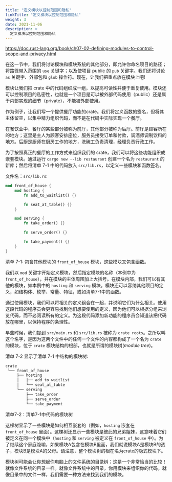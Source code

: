 ```yaml
---
title: "定义模块以控制范围和隐私"
linkTitle: "定义模块以控制范围和隐私"
weight: 3
date: 2021-11-06
description: >
  定义模块以控制范围和隐私
---
```


https://doc.rust-lang.org/book/ch07-02-defining-modules-to-control-scope-and-privacy.html

在这一节中，我们将讨论模块和模块系统的其他部分，即允许你命名项目的路径；将路径带入范围的 `use` 关键字；以及使项目 public 的 `pub` 关键字。我们还将讨论 `as` 关键字、外部包和 `glob` 操作符。现在，让我们把重点放在模块上吧!

模块让我们把 crate 中的代码组织成一组，以提高可读性并便于重复使用。模块还可以控制项目的私密性，也就是一个项目是可以被外部代码使用（public）还是属于内部实现的细节（private），不能被外部使用。

作为例子，让我们写一个提供餐厅功能的crate。我们将定义函数的签名，但将其主体留空，以集中精力组织代码，而不是在代码中实际实现一个餐厅。

在餐饮业中，餐厅的某些部分被称为前厅，其他部分被称为后厅。前厅是顾客所在的地方；这里是主人为顾客安排座位，服务员接受订单和付款，调酒师调制饮料的地方。后厨是厨师在厨房工作的地方，洗碗工负责清理，经理负责行政工作。

为了按照真正的餐厅的工作方式来组织我们的 crate，我们可以将这些功能组织成嵌套模块。通过运行 `cargo new --lib restaurant` 创建一个名为 `restaurant` 的新库；然后将清单 7-1 中的代码放入 `src/lib.rs`，以定义一些模块和函数签名。

文件名：`src/lib.rs`:

```rust
mod front_of_house {
    mod hosting {
        fn add_to_waitlist() {}

        fn seat_at_table() {}
    }

    mod serving {
        fn take_order() {}

        fn serve_order() {}

        fn take_payment() {}
    }
}
```

清单 7-1: 包含其他模块的 `front_of_house` 模块，这些模块又包含函数。

我们以 `mod` 关键字开始定义模块，然后指定模块的名称（本例中为 `front_of_house`），并在模块的主体周围加上大括号。在模块内部，我们可以有其他的模块，如本例中的 `hosting` 和 `serving` 模块。模块还可以容纳其他项目的定义，如结构体、枚举、常量、特征，或如清单7-1中的函数。

通过使用模块，我们可以将相关的定义组合在一起，并说明它们为什么相关。使用这段代码的程序员会更容易找到他们想要使用的定义，因为他们可以根据分组来浏览代码，而不必阅读所有的定义。为这段代码添加新功能的程序员会知道该把代码放在哪里，以保持程序的条理性。

早些时候，我们提到 `src/main.rs` 和 `src/lib.rs` 被称为 `crate roots`。之所以叫这个名字，是因为这两个文件中的任何一个文件的内容都构成了一个名为 `crate` 的模块，位于 `crate` 模块结构的根部，也就是所谓的模块树(*module tree*)。

清单 7-2 显示了清单 7-1 中结构的模块树:

```bash
crate
 └── front_of_house
     ├── hosting
     │   ├── add_to_waitlist
     │   └── seat_at_table
     └── serving
         ├── take_order
         ├── serve_order
         └── take_payment
```

清单7-2：清单7-1中代码的模块树

这棵树显示了一些模块是如何相互嵌套的（例如，`hosting` 嵌套在 `front_of_house` 里面）。这棵树还显示一些模块是彼此的兄弟姐妹，这意味着它们被定义在同一个模块中（`hosting` 和 `serving` 被定义在 `front_of_house` 中）。为了继续这个家庭隐喻，如果模块A包含在模块B里面，我们就说模块A是模块B的孩子，模块B是模块A的父母。请注意，整个模块树的根在名为crate的隐式模块下。

模块树可能会让你想起你电脑上的文件系统的目录树；这是一个非常恰当的比较！就像文件系统的目录一样。就像文件系统中的目录，你用模块来组织你的代码。就像目录中的文件一样，我们需要一种方法来找到我们的模块。

